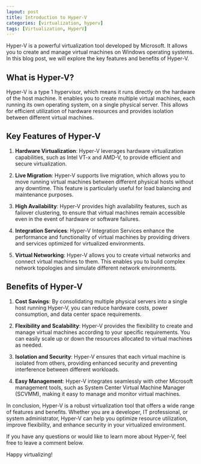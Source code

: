 ```yaml
---
layout: post
title: Introduction to Hyper-V
categories: [virtualization, hyperv]
tags: [Virtualization, HyperV]
---
```


Hyper-V is a powerful virtualization tool developed by Microsoft. It allows you to create and manage virtual machines on Windows operating systems. In this blog post, we will explore the key features and benefits of Hyper-V.

## What is Hyper-V?

Hyper-V is a type 1 hypervisor, which means it runs directly on the hardware of the host machine. It enables you to create multiple virtual machines, each running its own operating system, on a single physical server. This allows for efficient utilization of hardware resources and provides isolation between different virtual machines.

## Key Features of Hyper-V

1. **Hardware Virtualization**: Hyper-V leverages hardware virtualization capabilities, such as Intel VT-x and AMD-V, to provide efficient and secure virtualization.

2. **Live Migration**: Hyper-V supports live migration, which allows you to move running virtual machines between different physical hosts without any downtime. This feature is particularly useful for load balancing and maintenance purposes.

3. **High Availability**: Hyper-V provides high availability features, such as failover clustering, to ensure that virtual machines remain accessible even in the event of hardware or software failures.

4. **Integration Services**: Hyper-V Integration Services enhance the performance and functionality of virtual machines by providing drivers and services optimized for virtualized environments.

5. **Virtual Networking**: Hyper-V allows you to create virtual networks and connect virtual machines to them. This enables you to build complex network topologies and simulate different network environments.

## Benefits of Hyper-V

1. **Cost Savings**: By consolidating multiple physical servers into a single host running Hyper-V, you can reduce hardware costs, power consumption, and data center space requirements.

2. **Flexibility and Scalability**: Hyper-V provides the flexibility to create and manage virtual machines according to your specific requirements. You can easily scale up or down the resources allocated to virtual machines as needed.

3. **Isolation and Security**: Hyper-V ensures that each virtual machine is isolated from others, providing enhanced security and preventing interference between different workloads.

4. **Easy Management**: Hyper-V integrates seamlessly with other Microsoft management tools, such as System Center Virtual Machine Manager (SCVMM), making it easy to manage and monitor virtual machines.

In conclusion, Hyper-V is a robust virtualization tool that offers a wide range of features and benefits. Whether you are a developer, IT professional, or system administrator, Hyper-V can help you optimize resource utilization, improve flexibility, and enhance security in your virtualized environment.

If you have any questions or would like to learn more about Hyper-V, feel free to leave a comment below.

Happy virtualizing!
